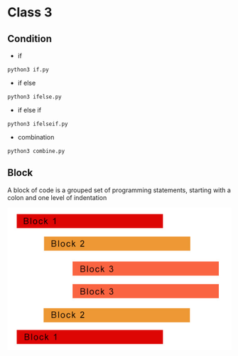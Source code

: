 # Class 3


## Condition

- if

```shell script
python3 if.py
```

- if else

```shell script
python3 ifelse.py
```

- if else if

```shell script
python3 ifelseif.py
```

- combination

```shell script
python3 combine.py
```

## Block

A block of code is a grouped set of programming statements, starting with a colon and one level of indentation

![block](code-block.jpg)
